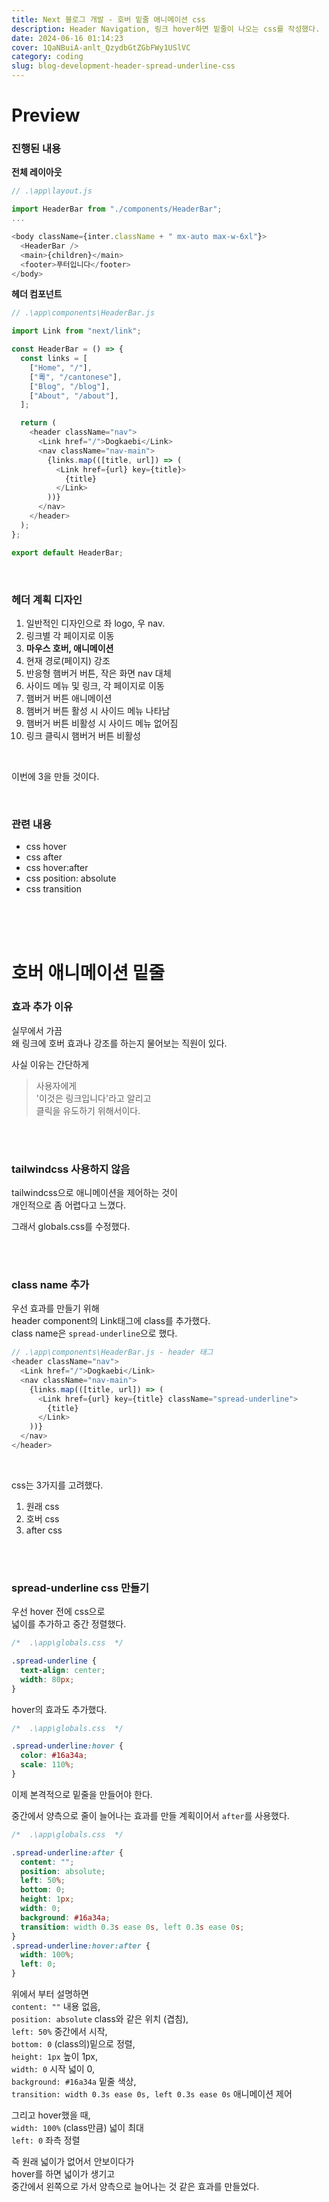 ```yaml
---
title: Next 블로그 개발 - 호버 밑줄 애니메이션 css
description: Header Navigation, 링크 hover하면 밑줄이 나오는 css를 작성했다.
date: 2024-06-16 01:14:23
cover: 1QaNBuiA-anlt_QzydbGtZGbFWy1USlVC
category: coding
slug: blog-development-header-spread-underline-css
---
```


# Preview

### 진행된 내용

**전체 레이아웃**

```js
// .\app\layout.js

import HeaderBar from "./components/HeaderBar";
...

<body className={inter.className + " mx-auto max-w-6xl"}>
  <HeaderBar />
  <main>{children}</main>
  <footer>푸터입니다</footer>
</body>
```

**헤더 컴포넌트**

```js
// .\app\components\HeaderBar.js

import Link from "next/link";

const HeaderBar = () => {
  const links = [
    ["Home", "/"],
    ["粵", "/cantonese"],
    ["Blog", "/blog"],
    ["About", "/about"],
  ];

  return (
    <header className="nav">
      <Link href="/">Dogkaebi</Link>
      <nav className="nav-main">
        {links.map(([title, url]) => (
          <Link href={url} key={title}>
            {title}
          </Link>
        ))}
      </nav>
    </header>
  );
};

export default HeaderBar;
```

<br>

### 헤더 계획 디자인

1. 일반적인 디자인으로 좌 logo, 우 nav.
2. 링크별 각 페이지로 이동
3. **마우스 호버, 애니메이션**
4. 현재 경로(페이지) 강조
5. 반응형 햄버거 버튼, 작은 화면 nav 대체
6. 사이드 메뉴 및 링크, 각 페이지로 이동
7. 햄버거 버튼 애니메이션
8. 햄버거 버튼 활성 시 사이드 메뉴 나타남
9. 햄버거 버튼 비활성 시 사이드 메뉴 없어짐
10. 링크 클릭시 햄버거 버튼 비활성

<br>

이번에 3을 만들 것이다.

<br>

### 관련 내용

- css hover
- css after
- css hover:after
- css position: absolute
- css transition

<br><br><br>

# 호버 애니메이션 밑줄

### 효과 추가 이유

실무에서 가끔  
왜 링크에 호버 효과나 강조를 하는지 물어보는 직원이 있다.

사실 이유는 간단하게

> 사용자에게  
> '이것은 링크입니다'라고 알리고  
> 클릭을 유도하기 위해서이다.

<br><br>

### tailwindcss 사용하지 않음

tailwindcss으로 애니메이션을 제어하는 것이  
개인적으로 좀 어렵다고 느꼈다.

그래서 globals.css를 수정했다.

<br><br>

### class name 추가

우선 효과를 만들기 위해  
header component의 Link태그에 class를 추가했다.  
class name은 `spread-underline`으로 했다.

```js
// .\app\components\HeaderBar.js - header 태그
<header className="nav">
  <Link href="/">Dogkaebi</Link>
  <nav className="nav-main">
    {links.map(([title, url]) => (
      <Link href={url} key={title} className="spread-underline">
        {title}
      </Link>
    ))}
  </nav>
</header>
```

<br>

css는 3가지를 고려했다.

1. 원래 css
2. 호버 css
3. after css

<br><br>

### spread-underline css 만들기

우선 hover 전에 css으로  
넓이를 추가하고 중간 정렬했다.

```css
/*  .\app\globals.css  */

.spread-underline {
  text-align: center;
  width: 80px;
}
```

hover의 효과도 추가했다.

```css
/*  .\app\globals.css  */

.spread-underline:hover {
  color: #16a34a;
  scale: 110%;
}
```

이제 본격적으로 밑줄을 만들어야 한다.

중간에서 양측으로 줄이 늘어나는 효과를 만들 계획이어서 `after`를 사용했다.

```css
/*  .\app\globals.css  */

.spread-underline:after {
  content: "";
  position: absolute;
  left: 50%;
  bottom: 0;
  height: 1px;
  width: 0;
  background: #16a34a;
  transition: width 0.3s ease 0s, left 0.3s ease 0s;
}
.spread-underline:hover:after {
  width: 100%;
  left: 0;
}
```

위에서 부터 설명하면  
`content: ""` 내용 없음,  
`position: absolute` class와 같은 위치 (겹침),  
`left: 50%` 중간에서 시작,  
`bottom: 0` (class의)밑으로 정렬,  
`height: 1px` 높이 1px,  
`width: 0` 시작 넓이 0,  
`background: #16a34a` 밑줄 색상,  
`transition: width 0.3s ease 0s, left 0.3s ease 0s` 애니메이션 제어

그리고 hover했을 때,  
`width: 100%` (class만큼) 넓이 최대  
`left: 0` 좌측 정렬

즉 원래 넓이가 없어서 안보이다가  
hover를 하면 넓이가 생기고  
중간에서 왼쪽으로 가서 양측으로 늘어나는 것 같은 효과를 만들었다.
